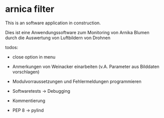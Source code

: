 # arnica filter

This is an software application in construction.

Dies ist eine Anwendungssoftware zum Monitoring von Arnika Blumen durch die Auswertung von Luftbildern von Drohnen

todos:

- close option in menu
- Anmerkungen von Weinacker einarbeiten (v.A. Parameter aus Bilddaten vorschlagen)
- Modulvorraussetzungen und Fehlermeldungen programmieren

- Softwaretests -> Debugging

- Kommentierung 
- PEP 8 -> pylind